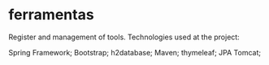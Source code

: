 # ferramentas
Register and management of tools.
Technologies used at the project:

Spring Framework;
Bootstrap;
h2database;
Maven;
thymeleaf;
JPA
Tomcat;
